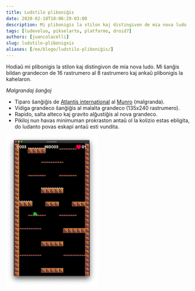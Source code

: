 ```yaml
---
title: Ludstilo pliboniĝis
date: 2020-02-18T18:06:29-03:00
description: Mi plibonigis la stilon kaj distingivon de mia nova ludo
tags: [ludevoluo, pikselarto, platformo, droid7]
authors: [juancolacelli]
slug: ludstilo-plibonigxis
aliases: [/eo/blogo/ludstilo-pliboniĝis/]
---
```


Hodiaŭ mi plibonigis la stilon kaj distingivon de mia nova ludo. Mi ŝanĝis bildan grandecon de 16 rastrumero al 8 rastrumero kaj ankaŭ plibonigis la kahelaron.

*Malgrandaj ŝanĝoj*
- Tiparo ŝanĝiĝis de [Atlantis international](https://www.ffonts.net/Atlantis-International.font) al [Munro](https://www.ffonts.net/Munro.font) (malgranda).
- Vidiga grandeco ŝanĝiĝis al malalta grandeco (135x240 rastrumero).
- Rapido, salta alteco kaj gravito alĝustiĝis al nova grandeco.
- Pikiloj nun havas minimuman prokraston antaŭ ol la kolizio estas ebligita, do ludanto povas eskapi antaŭ esti vundita.

![Luda ekrankopio](screenshot.png)
